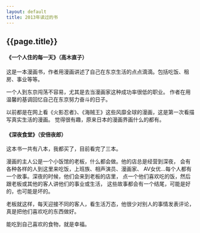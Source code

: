 ```yaml
---
layout: default
title: 2013年读过的书
---
```


{{page.title}}
-----------------------

#### 《一个人住的每一天》（高木直子）

这是一本漫画书，作者用漫画讲述了自己在东京生活的点点滴滴。包括吃饭、租房、事业等等。

一个人到东京闯荡不容易，尤其是去当漫画家这种成功率很低的职业。
作者在用温馨的基调回忆自己在东京努力奋斗的日子。

以前都是在网上看《火影忍者》、《海贼王》这些风靡全球的漫画，这是第一次看描写真实生活的漫画。
觉得很有趣，原来日本的漫画界画什么的都有。

#### 《深夜食堂》（安倍夜郎）

这本书一共有八本，我都买了，目前看完了三本。

漫画的主人公是一个小饭馆的老板，什么都会做。他的店总是经营到深夜，
会有各种各样的人到这里来吃饭，上班族、相声演员、漫画家、
AV女优...每个人都有一个故事。深夜的时候，他们会来到老板的店里，
点一个他们喜欢吃的饭，然后跟老板或其他的客人讲他们的事业或生活，
这些故事都会有一个结尾，可能是好的，也可能是坏的。

老板就这样，每天迎接不同的客人，看生活万态，他很少对别人的事情发表评论，
真是把他们喜欢吃的东西做好。

能吃到自己喜欢的食物，就是幸福。
